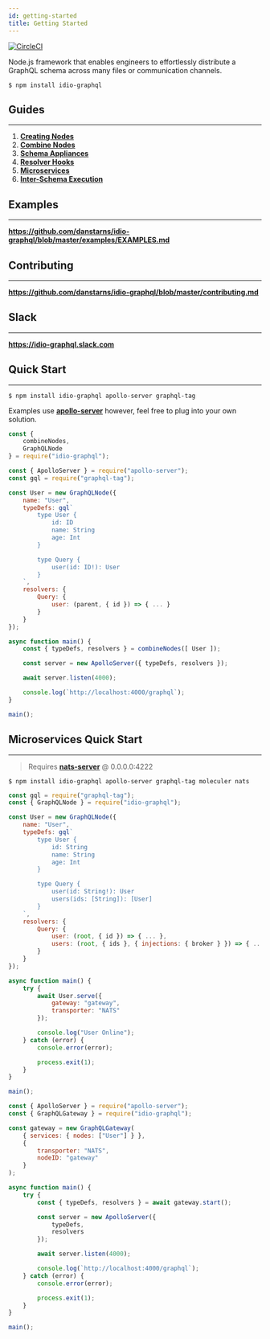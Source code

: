 ```yaml
---
id: getting-started
title: Getting Started
---
```

[![CircleCI](https://circleci.com/gh/danstarns/idio-graphql/tree/master.svg?style=svg)](https://app.circleci.com/pipelines/github/danstarns/idio-graphql?branch=master) 

Node.js framework that enables engineers to effortlessly distribute a GraphQL schema across many files or communication channels. 

```shell
$ npm install idio-graphql
```

## Guides

---

1. [**Creating Nodes**](creating-nodes)
2. [**Combine Nodes**](combine-nodes-guide)
3. [**Schema Appliances**](schema-appliances)
4. [**Resolver Hooks**](resolver-hooks)
5. [**Microservices**](microservices)
6. [**Inter-Schema Execution**](inter-schema-execution)

## Examples 
---

**https://github.com/danstarns/idio-graphql/blob/master/examples/EXAMPLES.md**

## Contributing

---

**https://github.com/danstarns/idio-graphql/blob/master/contributing.md**

## Slack

---

**https://idio-graphql.slack.com**

## Quick Start

---

```shell
$ npm install idio-graphql apollo-server graphql-tag
```

Examples use **[apollo-server](https://www.npmjs.com/package/apollo-server)** however, feel free to plug into your own solution. 

```javascript
const {
    combineNodes,
    GraphQLNode
} = require("idio-graphql");

const { ApolloServer } = require("apollo-server");
const gql = require("graphql-tag");

const User = new GraphQLNode({
    name: "User",
    typeDefs: gql`
        type User {
            id: ID
            name: String
            age: Int
        }

        type Query {
            user(id: ID!): User
        }
    `,
    resolvers: {
        Query: {
            user: (parent, { id }) => { ... }
        }
    }
});

async function main() {
    const { typeDefs, resolvers } = combineNodes([ User ]);

    const server = new ApolloServer({ typeDefs, resolvers });

    await server.listen(4000);

    console.log(`http://localhost:4000/graphql`);
}

main();

```

## Microservices Quick Start

---

> Requires **[nats-server](https://github.com/nats-io/nats-server)** @ 0.0.0.0:4222

```shell
$ npm install idio-graphql apollo-server graphql-tag moleculer nats
```


<!--DOCUSAURUS_CODE_TABS-->
<!--User Service-->

```js
const gql = require("graphql-tag");
const { GraphQLNode } = require("idio-graphql");

const User = new GraphQLNode({
    name: "User",
    typeDefs: gql`
        type User {
            id: String
            name: String
            age: Int
        }

        type Query {
            user(id: String!): User
            users(ids: [String]): [User]
        }
    `,
    resolvers: {
        Query: {
            user: (root, { id }) => { ... },
            users: (root, { ids }, { injections: { broker } }) => { ... }
        }
    }
});

async function main() {
    try {
        await User.serve({
            gateway: "gateway",
            transporter: "NATS"
        });

        console.log("User Online");
    } catch (error) {
        console.error(error);

        process.exit(1);
    }
}

main();
```

<!--Gateway Service-->
```js
const { ApolloServer } = require("apollo-server");
const { GraphQLGateway } = require("idio-graphql");

const gateway = new GraphQLGateway(
    { services: { nodes: ["User"] } },
    {
        transporter: "NATS",
        nodeID: "gateway"
    }
);

async function main() {
    try {
        const { typeDefs, resolvers } = await gateway.start();

        const server = new ApolloServer({
            typeDefs,
            resolvers
        });

        await server.listen(4000);

        console.log(`http://localhost:4000/graphql`);
    } catch (error) {
        console.error(error);

        process.exit(1);
    }
}

main();
```
<!--END_DOCUSAURUS_CODE_TABS-->


